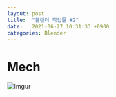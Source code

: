 ```yaml
---
layout: post
title:  "블렌더 작업물 #2"
date:   2021-06-27 10:31:33 +0900
categories: Blender
---
```


# Mech

![Imgur](https://i.imgur.com/UB0YXdN.gif)